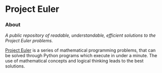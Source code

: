 Project Euler
=============

### About

_A public repository of readable, understandable, efficient solutions to the Project Euler problems._

[Project Euler](https://projecteuler.net/) is a series of mathematical programming problems, that can be solved through Python programs which execute in under a minute. The use of mathematical concepts and logical thinking leads to the best solutions.
